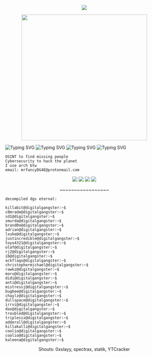 
<p align="center">
  <img src="https://readme-typing-svg.herokuapp.com?size=28&duration=4000&color=00FF00&lines=108308_" />
</p>


<p align="center">
  <img src="https://files.catbox.moe/r5pbb4.gif" width="400" />
</p>

    
    
    
![Typing SVG](https://readme-typing-svg.herokuapp.com?color=00FF00&size=28&center=true&vCenter=true&width=435&lines=OSINT)
![Typing SVG](https://readme-typing-svg.herokuapp.com?color=00FFFF&size=28&center=true&vCenter=true&width=435&lines=Cybersecurity)
![Typing SVG](https://readme-typing-svg.herokuapp.com?color=AA00FF&size=28&center=true&vCenter=true&width=435&lines=Hack+The+Planet)
![Typing SVG](https://readme-typing-svg.herokuapp.com?color=FFA500&size=28&center=true&vCenter=true&width=435&lines=DG4E)


```
OSINT to find missing people
Cybersecurity to hack the planet
I use arch btw
email: mrfancyDG4E@protonmail.com
```

<p align="center">
  <img src="https://img.shields.io/badge/Cybersecurity-000000?style=for-the-badge&logo=hackthebox&logoColor=white">
  <img src="https://img.shields.io/badge/Digital-Gangster-brightgreen?style=for-the-badge&logo=bitcoin&logoColor=white">
  <img src="https://img.shields.io/badge/Arch-Linux-blue?style=for-the-badge&logo=archlinux&logoColor=white">
  <img src="https://img.shields.io/badge/OSINT-blue?style=for-the-badge&logo=searxng&logoColor=white">
</p>

<p align="center">
  ~~~~~~~~~~~~~~~~~
</p>

```
decompiled dgs eternal:

killabit@digitalgangster:~$ 
c0mrade@digitalgangster:~$ 
sd1@digitalgangster:~$ 
smurda@digitalgangster:~$ 
brand0n@digitalgangster:~$ 
adrian@digitalgangster:~$ 
lxuke@digitalgangster:~$ 
justincredible@digitalgangster:~$ 
toyo4321@digitalgangster:~$ 
olaf@digitalgangster:~$ 
rj2@digitalgangster:~$ 
ib@digitalgangster:~$ 
ackflags@digitalgangster:~$ 
christophermichael@digitalgangster:~$ 
rawkz@digitalgangster:~$ 
maru@digitalgangster:~$ 
didi@digitalgangster:~$ 
anti@digitalgangster:~$ 
mistressj@digitalgangster:~$ 
bugbee@digitalgangster:~$ 
chaylz@digitalgangster:~$ 
dullspace@digitalgangster:~$
irrvi@digitalgangster:~$
dax@digitalgangster:~$
troubled@digitalgangster:~$
triplesix@digitalgangster:~$
adderall@digitalgangster:~$
killakalli@digitalgangster:~$
coolio@digitalgangster:~$
coolio@digitalgangster:~$
kaleena@digitalgangster:~$

```

<p align="center">
Shouts: 0xslayy, spectrax, statik, YTCracker
